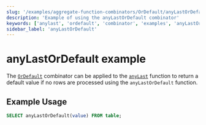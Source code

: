 ```yaml
---
slug: '/examples/aggregate-function-combinators/OrDefault/anyLastOrDefault'
description: 'Example of using the anyLastOrDefault combinator'
keywords: ['anylast', 'ordefault', 'combinator', 'examples', 'anyLastOrDefault']
sidebar_label: 'anyLastOrDefault'
---
```


# anyLastOrDefault example

The [`OrDefault`](/sql-reference/aggregate-functions/combinators#-ordefault) combinator can be applied to the [`anyLast`](/sql-reference/aggregate-functions/reference/anylast) function to return a default value if no rows are processed using the `anyLastOrDefault` function.

## Example Usage

```sql
SELECT anyLastOrDefault(value) FROM table;
``` 